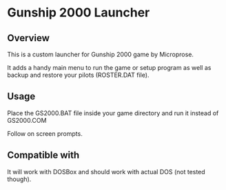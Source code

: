 # Gunship 2000 Launcher

## Overview

This is a custom launcher for Gunship 2000 game by Microprose.

It adds a handy main menu to run the game or setup program as well as backup and restore your pilots (ROSTER.DAT file).

## Usage

Place the GS2000.BAT file inside your game directory and run it instead of GS2000.COM

Follow on screen prompts.

## Compatible with

It will work with DOSBox and should work with actual DOS (not tested though).
